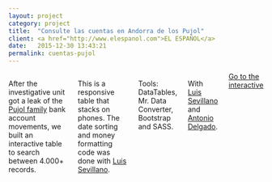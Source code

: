```yaml
---
layout: project
category: project
title:  "Consulte las cuentas en Andorra de los Pujol"
client: <a href="http://www.elespanol.com">EL ESPAÑOL</a>
date:   2015-12-30 13:43:21
permalink: cuentas-pujol
---
```

<div class="row">
    <div class="six columns">
        <p>After the investigative unit got a leak of the <a href="http://elpais.com/elpais/2015/12/30/inenglish/1451490584_763777.html">Pujol family</a> bank account movements, we built an interactive table to search between 4.000+ records.</p>
        <p>This is a responsive table that stacks on phones. The date sorting and money formatting code was done with <a href="https://twitter.com/sepirdata">Luis Sevillano</a>.</p>
        <p class="u-italic">Tools: DataTables, Mr. Data Converter, Bootstrap and SASS.</p>
        <p class="u-italic">With <a href="https://twitter.com/sepirdata">Luis Sevillano</a> and <a href="https://twitter.com/adelgado   ">Antonio Delgado</a>.</p>
        <a class="button btn-primary" href="http://datos.elespanol.com/proyectos/cuentas-andorra-pujol/">Go to the interactive</a>
    </div>
    <div class="six columns">
        <img class="img-responsive" data-src="/images/projects/cuentas-pujol_1.png" />
    </div>
</div>
<div class="row">
    <img class="img-responsive" data-src="/images/projects/cuentas-pujol_2.png" />
    <img class="img-responsive" data-src="/images/projects/cuentas-pujol_3.png" />
</div>
